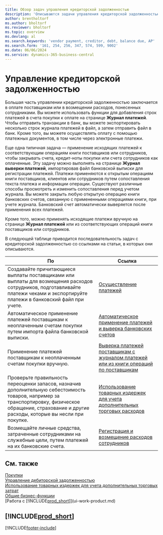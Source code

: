 ```yaml
---
title: Обзор задач управления кредиторской задолженностью
description: 'Описываются задачи управления кредиторской задолженностью, например, оплата кредиторам или применение исходящих платежей к операциями книг для закрытия счетов или кредит-нот.'
author: brentholtorf
ms.author: bholtorf
ms.reviewer: bholtorf
ms.topic: overview
ms.devlang: al
ms.search.keywords: 'vendor payment, creditor, debt, balance due, AP'
ms.search.form: '161, 254, 256, 347, 574, 599, 9002'
ms.date: 06/06/2024
ms.service: dynamics-365-business-central
---
```

# Управление кредиторской задолженностью

Большая часть управлении кредиторской задолженностью заключается в оплате поставщикам или в возмещении расходов, понесенных сотрудниками. Вы можете использовать функции для добавления строк платежей в счета покупки к оплате на странице **Журнал платежей**. Чтобы отправить транзакции в банк, вы можете экспортировать несколько строк журнала платежей в файл, а затем отправить файл в банк. Кроме того, вы можете осуществлять оплату с помощью платежных документов, в том числе через электронные платежи.

Еще одна типичная задача — применение исходящих платежей к соответствующим операциям книги поставщиков или сотрудников, чтобы закрывать счета, кредит-ноты покупки или счета сотрудников как оплаченные. Эту задачу можно выполнять на странице **Журнал выверки платежей**, импортировав файл банковской выписки для регистрации платежей. Платежи применяются к открытым операциям книги поставщиков, клиентов или сотрудников путем сопоставления текста платежа и информации операции. Существуют различные способы просмотреть и изменить сопоставления перед учетом журнала. Вы можете закрыть любую открытую операцию книги банковских счетов, связанную с примененными операциями книги, при учете журнала. Банковский счет автоматически выверяется после применения всех платежей.

Кроме того, можно применять исходящие платежи вручную на странице **Журнал платежей** или из соответствующих операций книги поставщиков или сотрудников.

В следующей таблице приводится последовательность задач с кредиторской задолженностью со ссылками на статьи, в которых они описываются.

| По | Ссылка |
| --- | --- |
| Создавайте причитающиеся выплаты поставщиками или выплаты для возмещения расходов сотрудников, подготавливайте платежи чеками и экспортируйте платежи в банковский файл при учете. |[Осуществление платежей](payables-make-payments.md) |
| Автоматическое применение платежей поставщикам к неоплаченным счетам покупки путем импорта файла банковской выписки. |[Автоматическое применение платежей и выверка банковских счетов](receivables-apply-payments-auto-reconcile-bank-accounts.md) |
| Применение платежей поставщикам к неоплаченным счетам покупки вручную. |[Выверка платежей поставщикам с журналом платежей или из книги операций по поставщикам](payables-how-apply-purchase-transactions-manually.md) |
|Проверьте правильность переоценки запасов, назначив дополнительную себестоимость товаров, например за транспортировку, физическое обращение, страхование и другие расходы, которые вы несли при покупке.|[Использование товарных издержек для учета дополнительных торговых расходов](payables-how-assign-item-charges.md)|
|Возмещайте личные средства, затраченные сотрудниками на служебные цели, путем платежей на их банковские счета.|[Регистрация и возмещение расходов сотрудников](finance-how-record-reimburse-employee-expenses.md)|

## См. также
[Покупки](purchasing-manage-purchasing.md)  
[Управление дебиторской задолженностью](receivables-manage-receivables.md)  
[Использование товарных издержек для учета дополнительных торговых затрат](payables-how-assign-item-charges.md)  
[Общие бизнес-функции](ui-across-business-areas.md)  
[Работа с [!INCLUDE[prod_short](includes/prod_short.md)]](ui-work-product.md)

## [!INCLUDE[prod_short](includes/free_trial_md.md)]  


[!INCLUDE[footer-include](includes/footer-banner.md)]

